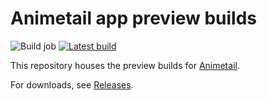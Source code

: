 # Animetail app preview builds

![Build job](https://github.com/Dark25/animetail-preview/workflows/Build%20job/badge.svg) [![Latest build](https://img.shields.io/github/v/release/dark25/animetail-preview.svg?maxAge=3600&label=Latest%20build)](https://github.com/dark25/animetail-preview/releases)

This repository houses the preview builds for [Animetail](https://github.com/dark25/animetail2).

For downloads, see [Releases](https://github.com/dark25/animetail-preview/releases).
